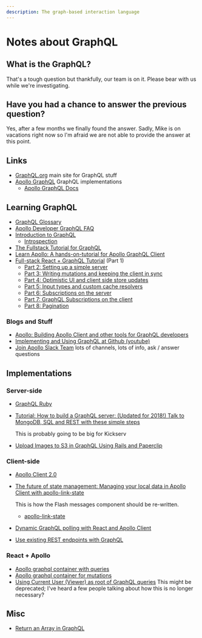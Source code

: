 ```yaml
---
description: The graph-based interaction language
---
```


# Notes about GraphQL

## What is the GraphQL?

That's a tough question but thankfully, our team is on it. Please bear with us while we're investigating.

## Have you had a chance to answer the previous question?

Yes, after a few months we finally found the answer. Sadly, Mike is on vacations right now so I'm afraid we are not able to provide the answer at this point.

## Links

* [GraphQL.org](http://graphql.org/) main site for GraphQL stuff
* [Apollo GraphQL](https://www.apollographql.com/) GraphQL implementations
  * [Apollo GraphQL Docs](https://www.apollographql.com/docs/)

## Learning GraphQL

* [GraphQL Glossary](https://www.apollographql.com/docs/resources/graphql-glossary.html)
* [Apollo Developer GraphQL FAQ](https://www.apollographql.com/docs/resources/faq.html)
* [Introduction to GraphQL](http://graphql.org/learn/)
  * [Introspection](http://graphql.org/learn/introspection/)
* [The Fullstack Tutorial for GraphQL](https://www.howtographql.com/)
* [Learn Apollo: A hands-on-tutorial for Apollo GraphQL Client](https://www.learnapollo.com/)
* [Full-stack React + GraphQL Tutorial](https://dev-blog.apollodata.com/full-stack-react-graphql-tutorial-582ac8d24e3b) \(Part 1\)
  * [Part 2: Setting up a simple server](https://medium.com/p/react-graphql-tutorial-part-2-server-99d0528c7928)
  * [Part 3: Writing mutations and keeping the client in sync](https://dev-blog.apollodata.com/react-graphql-tutorial-mutations-764d7ec23c15)
  * [Part 4: Optimistic UI and client side store updates](https://dev-blog.apollodata.com/tutorial-graphql-mutations-optimistic-ui-and-store-updates-f7b6b66bf0e2)
  * [Part 5: Input types and custom cache resolvers](https://medium.com/p/tutorial-graphql-input-types-and-client-caching-f11fa0421cfd)
  * [Part 6: Subscriptions on the server](https://dev-blog.apollodata.com/tutorial-graphql-subscriptions-server-side-e51c32dc2951)
  * [Part 7: GraphQL Subscriptions on the client](https://dev-blog.apollodata.com/tutorial-graphql-subscriptions-client-side-40e185e4be76)
  * [Part 8: Pagination](https://dev-blog.apollodata.com/tutorial-pagination-d1c3b3ee2823)

### Blogs and Stuff

* [Apollo: Building Apollo Client and other tools for GraphQL developers](https://dev-blog.apollodata.com/full-stack-react-graphql-tutorial-582ac8d24e3b)
* [Implementing and Using GraphQL at Github \(youtube\)](https://youtu.be/wPPFhcqGcvk)
* [Join Apollo Slack Team](https://www.apollographql.com/support/#slack) lots of channels, lots of info, ask / answer questions

## Implementations

### Server-side

* [GraphQL Ruby](http://graphql-ruby.org/)
* [Tutorial: How to build a GraphQL server: \(Updated for 2018!\) Talk to MongoDB, SQL and REST with these simple steps](https://dev-blog.apollodata.com/tutorial-building-a-graphql-server-cddaa023c035)

  This is probably going to be big for Kickserv

* [Upload Images to S3 in GraphQL Using Rails and Paperclip](http://graphqlme.com/2017/09/16/upload-images-to-s3-in-graphql-using-rails-and-paperclip/)

### Client-side

* [Apollo Client 2.0](https://dev-blog.apollodata.com/apollo-client-2-0-5c8d0affcec7)
* [The future of state management: Managing your local data in Apollo Client with apollo-link-state](https://dev-blog.apollodata.com/the-future-of-state-management-dd410864cae2)

  This is how the Flash messages component should be re-written.

  * [apollo-link-state](https://www.apollographql.com/docs/link/links/state.html)

* [Dynamic GraphQL polling with React and Apollo Client](https://dev-blog.apollodata.com/dynamic-graphql-polling-with-react-and-apollo-client-fb36e390d250)
* [Use existing REST endpoints with GraphQL](https://github.com/apollographql/apollo-link-rest)

### React + Apollo

* [Apollo graphql container with queries](https://tamouse.github.io/swaac/webdev/2017/09/19/apollo-graphql-container-with-queries/)
* [Apollo graphql container for mutations](https://tamouse.github.io/swaac/webdev/2017/09/19/apollo-graphql-container-for-mutations/)
* [Using Current User \(Viewer\) as root of GraphQL queries](https://tamouse.github.io/swaac/webdev/2017/09/19/using-current-user-viewer-as-root-of-graphql-queries/) This might be deprecated; I've heard a few people talking about how this is no longer necessary?

## Misc

* [Return an Array in GraphQL](https://jaketrent.com/post/return-array-graphql/)

